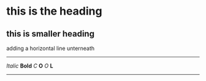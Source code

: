 # this is the heading
## this is smaller heading
adding a horizontal line unterneath
***
*Italic* **Bold** *C* **O** *O* **L**
***
